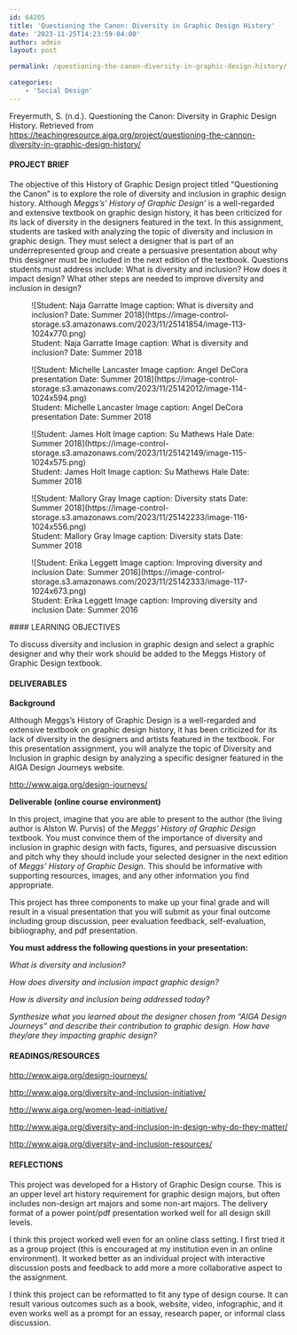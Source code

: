 ```yaml
---
id: 64205
title: 'Questioning the Canon: Diversity in Graphic Design History'
date: '2023-11-25T14:23:59-04:00'
author: admin
layout: post

permalink: /questioning-the-canon-diversity-in-graphic-design-history/

categories:
    - 'Social Design'
---
```


Freyermuth, S. (n.d.). Questioning the Canon: Diversity in Graphic Design History. Retrieved from https://teachingresource.aiga.org/project/questioning-the-cannon-diversity-in-graphic-design-history/

#### PROJECT BRIEF

The objective of this History of Graphic Design project titled “Questioning the Canon” is to explore the role of diversity and inclusion in graphic design history. Although *Meggs’s’ History of Graphic Design’* is a well-regarded and extensive textbook on graphic design history, it has been criticized for its lack of diversity in the designers featured in the text. In this assignment, students are tasked with analyzing the topic of diversity and inclusion in graphic design. They must select a designer that is part of an underrepresented group and create a persuasive presentation about why this designer must be included in the next edition of the textbook. Questions students must address include: What is diversity and inclusion? How does it impact design? What other steps are needed to improve diversity and inclusion in design?

<figure class="wp-block-image aligncenter size-large">![Student: Naja Garratte
Image caption: What is diversity and inclusion?
Date: Summer 2018](https://image-control-storage.s3.amazonaws.com/2023/11/25141854/image-113-1024x770.png)<figcaption class="wp-element-caption">Student: Naja Garratte  
Image caption: What is diversity and inclusion?  
Date: Summer 2018</figcaption></figure><figure class="wp-block-image aligncenter size-large">![Student: Michelle Lancaster
Image caption: Angel DeCora presentation
Date: Summer 2018](https://image-control-storage.s3.amazonaws.com/2023/11/25142012/image-114-1024x594.png)<figcaption class="wp-element-caption">Student: Michelle Lancaster  
Image caption: Angel DeCora presentation  
Date: Summer 2018</figcaption></figure><figure class="wp-block-image aligncenter size-large">![Student: James Holt
Image caption: Su Mathews Hale
Date: Summer 2018](https://image-control-storage.s3.amazonaws.com/2023/11/25142149/image-115-1024x575.png)<figcaption class="wp-element-caption">Student: James Holt  
Image caption: Su Mathews Hale  
Date: Summer 2018</figcaption></figure><figure class="wp-block-image aligncenter size-large">![Student: Mallory Gray
Image caption: Diversity stats
Date: Summer 2018](https://image-control-storage.s3.amazonaws.com/2023/11/25142233/image-116-1024x556.png)<figcaption class="wp-element-caption">Student: Mallory Gray  
Image caption: Diversity stats  
Date: Summer 2018</figcaption></figure><figure class="wp-block-image aligncenter size-large">![Student: Erika Leggett
Image caption: Improving diversity and inclusion
Date: Summer 2016](https://image-control-storage.s3.amazonaws.com/2023/11/25142333/image-117-1024x673.png)<figcaption class="wp-element-caption">Student: Erika Leggett  
Image caption: Improving diversity and inclusion  
Date: Summer 2016</figcaption></figure>#### LEARNING OBJECTIVES

To discuss diversity and inclusion in graphic design and select a graphic designer and why their work should be added to the Meggs History of Graphic Design textbook.

#### DELIVERABLES

**Background**

Although Meggs’s History of Graphic Design is a well-regarded and extensive textbook on graphic design history, it has been criticized for its lack of diversity in the designers and artists featured in the textbook. For this presentation assignment, you will analyze the topic of Diversity and Inclusion in graphic design by analyzing a specific designer featured in the AIGA Design Journeys website.

<http://www.aiga.org/design-journeys/>

**Deliverable (online course environment)**

In this project, imagine that you are able to present to the author (the living author is Alston W. Purvis) of the *Meggs’ History of Graphic Design* textbook. You must convince them of the importance of diversity and inclusion in graphic design with facts, figures, and persuasive discussion and pitch why they should include your selected designer in the next edition of *Meggs’ History of Graphic Design*. This should be informative with supporting resources, images, and any other information you find appropriate.

This project has three components to make up your final grade and will result in a visual presentation that you will submit as your final outcome including group discussion, peer evaluation feedback, self-evaluation, bibliography, and pdf presentation.

**You must address the following questions in your presentation:**

*What is diversity and inclusion?*

*How does diversity and inclusion impact graphic design?*

*How is diversity and inclusion being addressed today?*

*Synthesize what you learned about the designer chosen from “AIGA Design Journeys” and describe their contribution to graphic design. How have they/are they impacting graphic design?*

#### READINGS/RESOURCES

<http://www.aiga.org/design-journeys/>

<http://www.aiga.org/diversity-and-inclusion-initiative/>

<http://www.aiga.org/women-lead-initiative/>

<http://www.aiga.org/diversity-and-inclusion-in-design-why-do-they-matter/>

<http://www.aiga.org/diversity-and-inclusion-resources/>

#### REFLECTIONS

This project was developed for a History of Graphic Design course. This is an upper level art history requirement for graphic design majors, but often includes non-design art majors and some non-art majors. The delivery format of a power point/pdf presentation worked well for all design skill levels.

I think this project worked well even for an online class setting. I first tried it as a group project (this is encouraged at my institution even in an online environment). It worked better as an individual project with interactive discussion posts and feedback to add more a more collaborative aspect to the assignment.

I think this project can be reformatted to fit any type of design course. It can result various outcomes such as a book, website, video, infographic, and it even works well as a prompt for an essay, research paper, or informal class discussion.